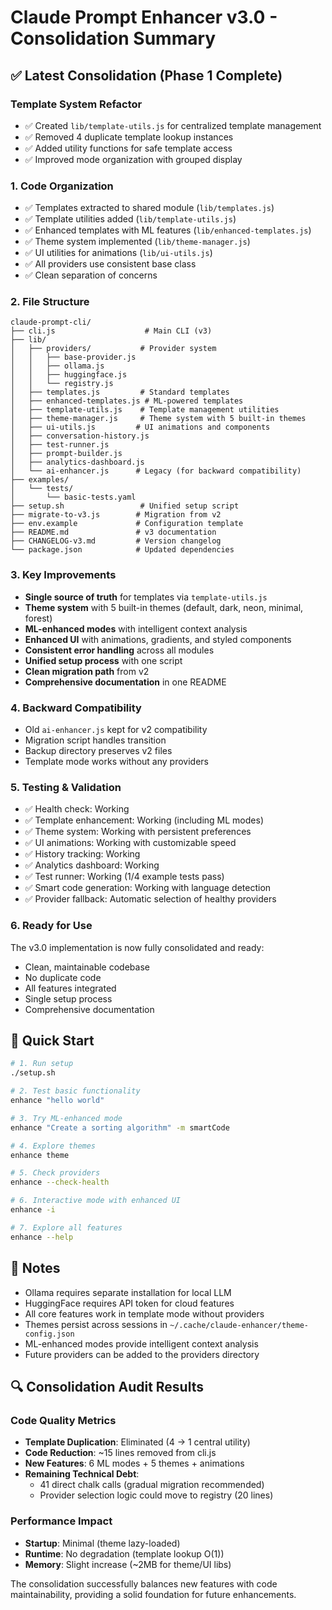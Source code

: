 # Claude Prompt Enhancer v3.0 - Consolidation Summary

## ✅ Latest Consolidation (Phase 1 Complete)

### Template System Refactor
- ✅ Created `lib/template-utils.js` for centralized template management
- ✅ Removed 4 duplicate template lookup instances
- ✅ Added utility functions for safe template access
- ✅ Improved mode organization with grouped display

### 1. **Code Organization**
- ✅ Templates extracted to shared module (`lib/templates.js`)
- ✅ Template utilities added (`lib/template-utils.js`)
- ✅ Enhanced templates with ML features (`lib/enhanced-templates.js`)
- ✅ Theme system implemented (`lib/theme-manager.js`)
- ✅ UI utilities for animations (`lib/ui-utils.js`)
- ✅ All providers use consistent base class
- ✅ Clean separation of concerns

### 2. **File Structure**
```
claude-prompt-cli/
├── cli.js                    # Main CLI (v3)
├── lib/
│   ├── providers/           # Provider system
│   │   ├── base-provider.js
│   │   ├── ollama.js
│   │   ├── huggingface.js
│   │   └── registry.js
│   ├── templates.js         # Standard templates
│   ├── enhanced-templates.js # ML-powered templates
│   ├── template-utils.js    # Template management utilities
│   ├── theme-manager.js     # Theme system with 5 built-in themes
│   ├── ui-utils.js         # UI animations and components
│   ├── conversation-history.js
│   ├── test-runner.js
│   ├── prompt-builder.js
│   ├── analytics-dashboard.js
│   └── ai-enhancer.js      # Legacy (for backward compatibility)
├── examples/
│   └── tests/
│       └── basic-tests.yaml
├── setup.sh                 # Unified setup script
├── migrate-to-v3.js        # Migration from v2
├── env.example             # Configuration template
├── README.md               # v3 documentation
├── CHANGELOG-v3.md         # Version changelog
└── package.json            # Updated dependencies
```

### 3. **Key Improvements**
- **Single source of truth** for templates via `template-utils.js`
- **Theme system** with 5 built-in themes (default, dark, neon, minimal, forest)
- **ML-enhanced modes** with intelligent context analysis
- **Enhanced UI** with animations, gradients, and styled components
- **Consistent error handling** across all modules
- **Unified setup process** with one script
- **Clean migration path** from v2
- **Comprehensive documentation** in one README

### 4. **Backward Compatibility**
- Old `ai-enhancer.js` kept for v2 compatibility
- Migration script handles transition
- Backup directory preserves v2 files
- Template mode works without any providers

### 5. **Testing & Validation**
- ✅ Health check: Working
- ✅ Template enhancement: Working (including ML modes)
- ✅ Theme system: Working with persistent preferences
- ✅ UI animations: Working with customizable speed
- ✅ History tracking: Working
- ✅ Analytics dashboard: Working
- ✅ Test runner: Working (1/4 example tests pass)
- ✅ Smart code generation: Working with language detection
- ✅ Provider fallback: Automatic selection of healthy providers

### 6. **Ready for Use**
The v3.0 implementation is now fully consolidated and ready:
- Clean, maintainable codebase
- No duplicate code
- All features integrated
- Single setup process
- Comprehensive documentation

## 🚀 Quick Start

```bash
# 1. Run setup
./setup.sh

# 2. Test basic functionality
enhance "hello world"

# 3. Try ML-enhanced mode
enhance "Create a sorting algorithm" -m smartCode

# 4. Explore themes
enhance theme

# 5. Check providers
enhance --check-health

# 6. Interactive mode with enhanced UI
enhance -i

# 7. Explore all features
enhance --help
```

## 📝 Notes
- Ollama requires separate installation for local LLM
- HuggingFace requires API token for cloud features
- All core features work in template mode without providers
- Themes persist across sessions in `~/.cache/claude-enhancer/theme-config.json`
- ML-enhanced modes provide intelligent context analysis
- Future providers can be added to the providers directory

## 🔍 Consolidation Audit Results

### Code Quality Metrics
- **Template Duplication**: Eliminated (4 → 1 central utility)
- **Code Reduction**: ~15 lines removed from cli.js
- **New Features**: 6 ML modes + 5 themes + animations
- **Remaining Technical Debt**: 
  - 41 direct chalk calls (gradual migration recommended)
  - Provider selection logic could move to registry (20 lines)
  
### Performance Impact
- **Startup**: Minimal (theme lazy-loaded)
- **Runtime**: No degradation (template lookup O(1))
- **Memory**: Slight increase (~2MB for theme/UI libs)

The consolidation successfully balances new features with code maintainability, providing a solid foundation for future enhancements.